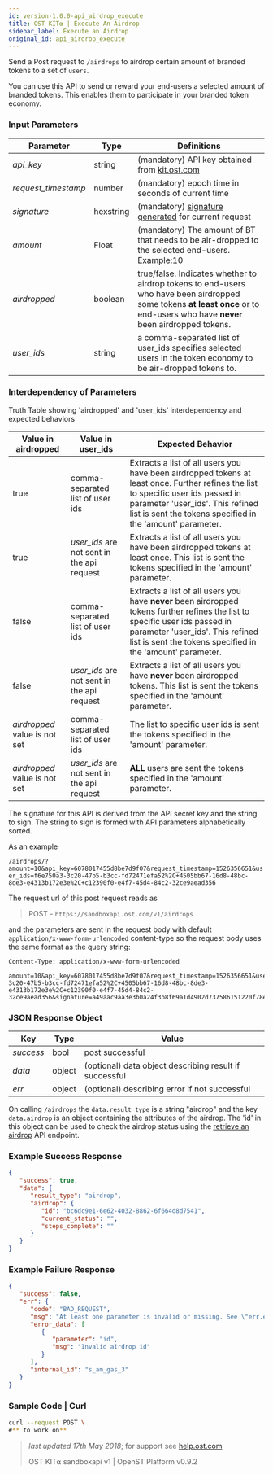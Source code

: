 ```yaml
---
id: version-1.0.0-api_airdrop_execute
title: OST KIT⍺ | Execute An Airdrop
sidebar_label: Execute an Airdrop
original_id: api_airdrop_execute
---
```


Send a Post request to `/airdrops` to airdrop certain amount of branded tokens to a set of `users`.

You can use this API to send or reward your end-users a selected amount of branded tokens. This enables them to participate in your branded token economy.


### Input Parameters
| Parameter | Type    | Definitions                                    |
|-----------|---------|------------------------------------------|
| _api_key_           | string    | (mandatory) API key obtained from [kit.ost.com](https://kit.ost.com) |
| _request_timestamp_ | number    | (mandatory) epoch time in seconds of current time |
| _signature_         | hexstring | (mandatory) [<u>signature generated</u>](2_98_API_AUTHENTICATION.md) for current request |
| _amount_   | Float | (mandatory) The amount of BT that needs to be air-dropped to the selected end-users.  Example:10 |
| _airdropped_ | boolean | true/false. Indicates whether to airdrop tokens to end-users who have been airdropped some tokens **at least once** or to end-users who have **never** been airdropped tokens. |
| _user_ids_ | string |  a comma-separated list of user_ids specifies selected users in the token economy to be air-dropped tokens to. |

### Interdependency of Parameters
Truth Table showing 'airdropped' and 'user_ids' interdependency and expected behaviors

| Value in airdropped | Value in user_ids    | Expected Behavior                                   |
|-----------|---------|------------------------------------------|
| true  | comma-separated list of user ids| Extracts a list of all users you have been airdropped tokens at least once.  Further refines the list to specific user ids passed in parameter 'user_ids'. This refined list is sent the tokens specified in the 'amount' parameter. |
| true | _user_ids_ are not sent in the api request | Extracts a list of all users you have been airdropped tokens at least once. This list is sent the tokens specified in the 'amount' parameter. |
| false | comma-separated list of user ids | Extracts a list of all users you have **never** been airdropped tokens further refines the list to specific user ids passed in parameter 'user_ids'. This refined list is sent the tokens specified in the 'amount' parameter. |
| false | _user_ids_ are not sent in the api request | Extracts a list of all users you have **never** been airdropped tokens. This list is sent the tokens specified in the 'amount' parameter. |
| _airdropped_ value is not set | comma-separated list of user ids | The list to specific user ids is sent the tokens specified in the 'amount' parameter. | 
| _airdropped_ value is not set | _user_ids_ are not sent in the api request | **ALL** users are sent the  tokens specified in the 'amount' parameter. |




The signature for this API is derived from the API secret key and the string to sign. The string to sign is formed with API parameters alphabetically sorted.

As an example

`/airdrops/?amount=10&api_key=6078017455d8be7d9f07&request_timestamp=1526356651&user_ids=f6e750a3-3c20-47b5-b3cc-fd72471efa52%2C+4505bb67-16d8-48bc-8de3-e4313b172e3e%2C+c12390f0-e4f7-45d4-84c2-32ce9aead356`

The request url of this post request reads as

> POST - `https://sandboxapi.ost.com/v1/airdrops`

and the parameters are sent in the request body with default `application/x-www-form-urlencoded` content-type so the request body uses the same format as the query string:

```
Content-Type: application/x-www-form-urlencoded
        
amount=10&api_key=6078017455d8be7d9f07&request_timestamp=1526356651&user_ids=f6e750a3-3c20-47b5-b3cc-fd72471efa52%2C+4505bb67-16d8-48bc-8de3-e4313b172e3e%2C+c12390f0-e4f7-45d4-84c2-32ce9aead356&signature=a49aac9aa3e3b0a24f3b8f69a1d4902d737586151220f78eda6bf223b18d1471

```
### JSON Response Object

| Key        | Type   | Value      |
|------------|--------|------------|
| _success_  | bool   | post successful |
| _data_     | object | (optional) data object describing result if successful   |
| _err_      | object | (optional) describing error if not successful |

On calling `/airdrops` the `data.result_type` is a string "airdrop" and the key `data.airdrop` is an object containing the attributes of the airdrop. The 'id' in this object can be used to check the airdrop status using the [<u>retrieve an airdrop</u>](/docs/api_airdrop_retrieve.html) API endpoint.


### Example Success Response
```json
{
   "success": true,
   "data": {
      "result_type": "airdrop",
      "airdrop": {
         "id": "bc6dc9e1-6e62-4032-8862-6f664d8d7541",
         "current_status": "",
         "steps_complete": ""
      }
   }
}
```

### Example Failure Response
```json
{
   "success": false,
   "err": {
      "code": "BAD_REQUEST",
      "msg": "At least one parameter is invalid or missing. See \"err.error_data\" array for more details.",
      "error_data": [
         {
            "parameter": "id",
            "msg": "Invalid airdrop id"
         }
      ],
      "internal_id": "s_am_gas_3"
   }
}
```


### Sample Code | Curl
```bash
curl --request POST \
#** to work on**
```

>_last updated 17th May 2018_; for support see [help.ost.com](help.ost.com)
>
> OST KIT⍺ sandboxapi v1 | OpenST Platform v0.9.2

